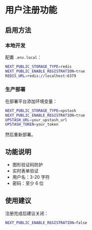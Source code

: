 ﻿# 用户注册功能

## 启用方法

### 本地开发

配置 `.env.local`：

```bash
NEXT_PUBLIC_STORAGE_TYPE=redis
NEXT_PUBLIC_ENABLE_REGISTRATION=true
REDIS_URL=redis://localhost:6379
```

### 生产部署

在部署平台添加环境变量：

```bash
NEXT_PUBLIC_STORAGE_TYPE=upstash
NEXT_PUBLIC_ENABLE_REGISTRATION=true
UPSTASH_URL=your_upstash_url
UPSTASH_TOKEN=your_token
```

然后重新部署。

## 功能说明

- 图形验证码防护
- 实时表单验证
- 用户名：3-20 字符
- 密码：至少 6 位

## 使用建议

注册完成后建议关闭：

```bash
NEXT_PUBLIC_ENABLE_REGISTRATION=false
```
